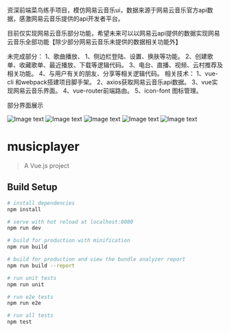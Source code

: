 资深前端菜鸟练手项目，模仿网易云音乐ui，数据来源于网易云音乐官方api数据，感激网易云音乐提供的api开发者平台。


目前仅实现网易云音乐部分功能，希望未来可以以网易云api提供的数据实现网易云音乐全部功能【除少部分网易云音乐未提供的数据相关功能外】

未完成部分：
1、歌曲播放、
1、侧边栏登陆、设置、换肤等功能。
2、创建歌单、收藏歌单、最近播放、下载等逻辑代码。
3、电台、直播、视频、云村推荐及相关功能。
4、与用户有关的朋友、分享等相关逻辑代码。
相关技术：
1、vue-cli 和webpack搭建项目脚手架。
2、axios获取网易云音乐api数据。
3、vue实现网易云音乐界面。
4、vue-router前端路由。
5、icon-font 图标管理。


部分界面展示


![Image text](https://github.com/MooJungle/cloudMusic/blob/master/static/img/发现主页.jpg)
![Image text](https://github.com/MooJungle/cloudMusic/blob/master/static/img/我的主页.jpg)
![Image text](https://github.com/MooJungle/cloudMusic/blob/master/static/img/排行榜.jpg)
![Image text](https://github.com/MooJungle/cloudMusic/blob/master/static/img/歌单列表.jpg)
![Image text](https://github.com/MooJungle/cloudMusic/blob/master/static/img/歌单广场.jpg)


# musicplayer

> A Vue.js project

## Build Setup

``` bash
# install dependencies
npm install

# serve with hot reload at localhost:8080
npm run dev

# build for production with minification
npm run build

# build for production and view the bundle analyzer report
npm run build --report

# run unit tests
npm run unit

# run e2e tests
npm run e2e

# run all tests
npm test
```



